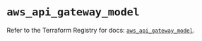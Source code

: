 # `aws_api_gateway_model`

Refer to the Terraform Registry for docs: [`aws_api_gateway_model`](https://registry.terraform.io/providers/hashicorp/aws/5.63.1/docs/resources/api_gateway_model).
